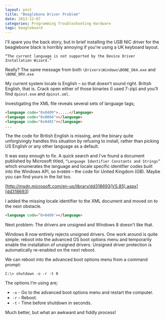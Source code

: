 ```yaml
---
layout: post
title: "Beaglebone Driver Problem"
date: 2013-12-07
categories: Programming Troubleshooting Hardware
tags: beagleboard
---
```


I'll spare you the back story, but in brief installing the USB NIC driver for the beaglebone black is horribly annoying if you're using a UK keyboard layout.

`“The current language is not supported by the Device Driver Installation Wizard.”`

Really? The same message from both `\Drivers\Windows\BONE_D64.exe` and `\BONE_DRV.exe`

My current system locale is English – so that doesn’t sound right. British English, that is. Crack open either of those binaries (I used 7-zip) and you’ll find `dpinst.exe` and `dpinst.xml`.

Investigating the XML file reveals several sets of language tags;

```html
<language code="0x0409">.....</language>
<language code="0x0804"></language>
<language code="0x0401"></language>
...
```

The the code for British English is missing, and the binary quite unforgivingly handles this situation by refusing to install, rather than picking US English or any other language as a default. 

It was easy enough to fix. A quick search and I've found a document published by Microsoft titled, `“Language Identifier Constants and Strings”` which enumerates the language and locale specific identifier codes built into the Windows API, so `0×0809` – the code for United Kingdom (GB). Maybe you can find yours in the list too.

[http://msdn.microsoft.com/en-us/library/dd318693(VS.85).aspx][dd318693]

I added the missing locale identifier to the XML document and moved on to the next obstacle.

```html
<language code=”0×0409″></language>
```

Next problem: The drivers are unsigned and Windows 8 doesn't like that.

Windows 8 now entirely rejects unsigned drivers. One work around is quite simple: reboot into the advanced OS boot options menu and temporarily enable the installation of unsigned drivers. Unsigned driver protection is automatically re-enabled on the next reboot.

We can reboot into the advanced boot options menu from a command prompt:

```
C:\> shutdown -o -r -t 0
```

The options I’m using are;

* `-o` - Go to the advanced boot options menu and restart the computer.
* `-r` - Reboot.
* `-t` - Time before shutdown in seconds.

Much better, but what an awkward and fiddly process!

[dd318693]: http://msdn.microsoft.com/en-us/library/dd318693(VS.85).aspx